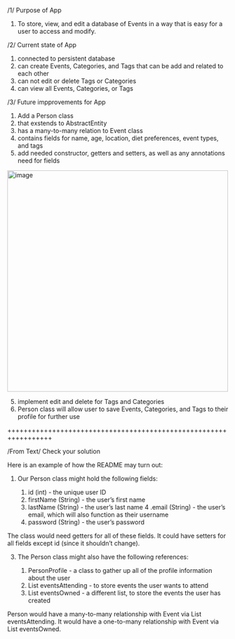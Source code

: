 /1/ Purpose of App

  1. To store, view, and edit a database of Events in a way that is easy for a user to access and modify.

/2/ Current state of App

  1. connected to persistent database
  2. can create Events, Categories, and Tags that can be add and related to each other
  3. can not edit or delete Tags or Categories
  4. can view all Events, Categories, or Tags


/3/ Future impprovements for App

1. Add a Person class 
  1. that exstends to AbstractEntity
  2. has a many-to-many relation to Event class
  3. contains fields for name, age, location, diet preferences, event types, and tags
  4. add needed constructor, getters and setters, as well as any annotations need for fields
<img width="503" alt="image" src="https://github.com/chrimcha/CodingEventsJava/assets/147195321/eb242336-492d-47c6-a836-fe7f48bc20f0">

  5. implement edit and delete for Tags and Categories
  6. Person class will allow user to save Events, Categories, and Tags to their profile for further use

+++++++++++++++++++++++++++++++++++++++++++++++++++++++++++++++++

/From Text/ Check your solution

Here is an example of how the README may turn out:

1. Our Person class might hold the following fields:
   
    1. id (int) - the unique user ID
    2. firstName (String) - the user’s first name
    3. lastName (String) - the user’s last name
    4 .email (String) - the user’s email, which will also function as their username
    5. password (String) - the user’s password
       
  The class would need getters for all of these fields.
  It could have setters for all fields except id (since it shouldn’t change).

3. The Person class might also have the following references:
   
    1. PersonProfile - a class to gather up all of the profile information about the user
    2. List<Events> eventsAttending - to store events the user wants to attend
    3. List<Events> eventsOwned - a different list, to store the events the user has created
       
  Person would have a many-to-many relationship with Event via List<Events> eventsAttending.
  It would have a one-to-many relationship with Event via List<Events> eventsOwned.
